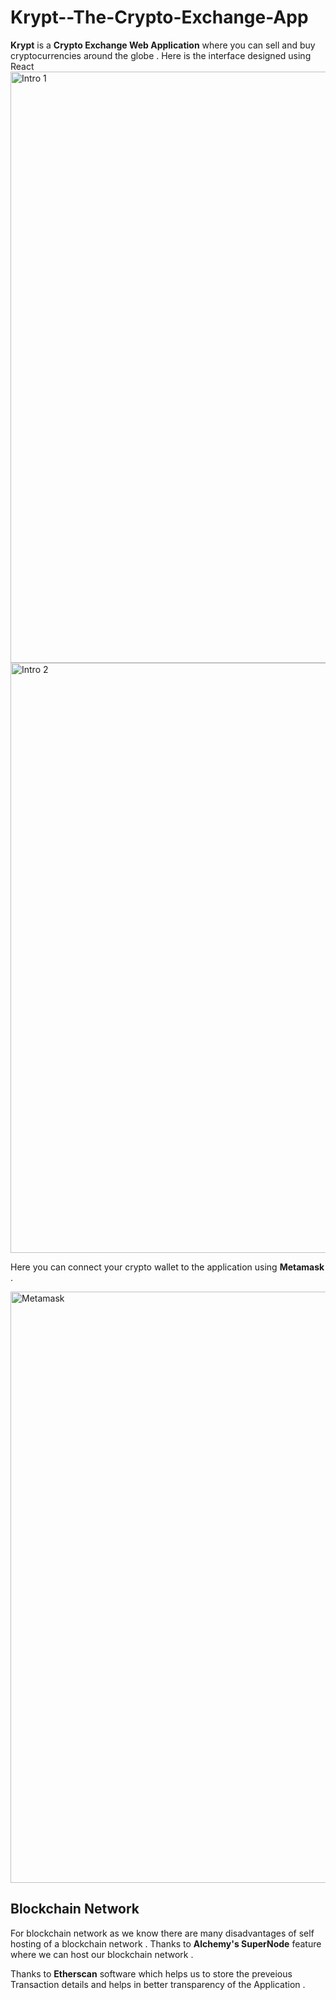 # Krypt--The-Crypto-Exchange-App
**Krypt** is a **Crypto Exchange Web Application** where you can sell and buy cryptocurrencies around the globe .
Here is the interface designed using React 
<img width="946" alt="Intro 1" src="https://user-images.githubusercontent.com/78683499/176991957-c6c4c86c-fc94-48ab-ac8e-24adb4bdbaf7.png">
<img width="944" alt="Intro 2 " src="https://user-images.githubusercontent.com/78683499/176991958-a26f7dcc-9d61-44d7-8d47-81564d404c2a.png">


Here you can connect your crypto wallet to the application using **Metamask** .

<img width="946" alt="Metamask" src="https://user-images.githubusercontent.com/78683499/176991963-ac9001ad-7b10-42bf-9b1f-f6ae6799508e.png">

## Blockchain Network
For blockchain network as we know there are many disadvantages of self hosting of a blockchain network .
Thanks to **Alchemy's SuperNode** feature where we can host our blockchain network .


Thanks to **Etherscan** software which helps us to store the preveious Transaction details and helps in better transparency of the Application .
